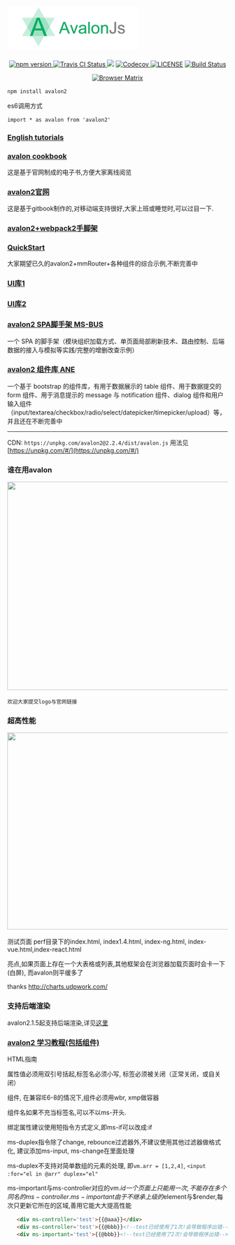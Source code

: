 ![](./components/logo.png)
-------

<p align="center">
<a href="https://badge.fury.io/js/avalon2">
<img src="https://badge.fury.io/js/avalon2.svg" alt="npm version" height="18">
</a>
<a href="https://travis-ci.org/RubyLouvre/avalon">
<img src="https://travis-ci.org/RubyLouvre/avalon.svg?branch=master" alt="Travis CI Status"/>
</a>
<a href="https://codeclimate.com/github/RubyLouvre/avalon"><img src="https://codeclimate.com/github/RubyLouvre/avalon/badges/gpa.svg" /></a>

<a href="https://codecov.io/gh/RubyLouvre/avalon">
  <img src="https://codecov.io/gh/RubyLouvre/avalon/branch/master/graph/badge.svg" alt="Codecov" />
</a>

<a href="https://github.com/RubyLouvre/avalon">
<img src="https://camo.githubusercontent.com/fc56303af12c023343f338a762b6bfb2a5f1e4dc/68747470733a2f2f696d672e736869656c64732e696f2f62616467652f6c6963656e73652d4d49542d677265656e2e7376673f7374796c653d666c6174" alt="LICENSE" data-canonical-src="https://img.shields.io/badge/license-MIT-green.svg?style=flat" style="max-width:100%;"></a>
<a href="https://saucelabs.com/beta/builds/7c80ed0dd7b34c55815d65a132ff0226"><img src="https://saucelabs.com/buildstatus/rubylouvre" alt="Build Status"></a>
</p>
<p align="center">
<a href="https://saucelabs.com/beta/builds/7c80ed0dd7b34c55815d65a132ff0226"><img src="https://saucelabs.com/browser-matrix/rubylouvre.svg" alt="Browser Matrix"></a>
</p>

```javascript
npm install avalon2
```

es6调用方式 
```
import * as avalon from 'avalon2'
```

### [English tutorials](https://github.com/RubyLouvre/avalon/tree/master/tutorials)

### [avalon cookbook](https://github.com/RubyLouvre/avalon/blob/2.1.8/avalon%20cookbook.pdf)

这是基于官网制成的电子书,方便大家离线阅览

### [avalon2官网](http://avalonjs.coding.me/)
这是基于gitbook制作的,对移动端支持很好,大家上班或睡觉时,可以过目一下.

### [avalon2+webpack2手脚架](https://github.com/sayll/avalon-webpack-start)

### [QuickStart](https://github.com/crazyliuzc/webpack-avalon2-SPA-seed.git)
大家期望已久的avalon2+mmRouter+各种组件的综合示例,不断完善中

### [UI库1](http://weeksun23.github.io/AvalonBootstrap/index.html#overview)

### [UI库2](https://github.com/aLoNeIT/flyUI)

### [avalon2 SPA脚手架 MS-BUS](https://github.com/xxapp/ms-bus)
一个 SPA 的脚手架（模块组织加载方式、单页面局部刷新技术、路由控制、后端数据的接入与模拟等实践/完整的增删改查示例）

### [avalon2 组件库 ANE](https://github.com/xxapp/ane)
一个基于 bootstrap 的组件库，有用于数据展示的 table 组件、用于数据提交的 form 组件、用于消息提示的 message 与 notification 组件、dialog 组件和用户输入组件（input/textarea/checkbox/radio/select/datepicker/timepicker/upload）等，并且还在不断完善中

---

CDN: `https://unpkg.com/avalon2@2.2.4/dist/avalon.js`
用法见[https://unpkg.com/#/](https://unpkg.com/#/)

### 谁在用avalon

<img src='http://avalonjs.coding.me/styles/logos.jpg' width='639' height='477' />

`欢迎大家提交logo与官网链接`


### 超高性能

<img src="http://avalonjs.coding.me/styles/performance.jpg" width='770' height='451' />






测试页面 perf目录下的index.html, index1.4.html, index-ng.html, index-vue.html,index-react.html

亮点,如果页面上存在一个大表格或列表,其他框架会在浏览器加载页面时会卡一下(白屏), 
而avalon则平缓多了

thanks http://charts.udpwork.com/

### 支持后端渲染

avalon2.1.5起支持后端渲染,详见[这里](https://github.com/RubyLouvre/avalon-server-render-example)


### [avalon2 学习教程(包括组件)](https://segmentfault.com/u/situzhengmei/articles)


HTML指南

属性值必须用双引号括起,标签名必须小写, 标签必须被关闭（正常关闭，或自关闭）

组件, 在兼容IE6-8的情况下,组件必须用wbr, xmp做容器

组件名如果不充当标签名,可以不以ms-开头.

绑定属性建议使用短指令方式定义,即ms-if可以改成:if

ms-duplex指令除了change, rebounce过滤器外,不建议使用其他过滤器做格式化,
建议添加ms-input, ms-change在里面处理

ms-duplex不支持对简单数组的元素的处理, 即`vm.arr = [1,2,4]`,
`<input :for="el in @arr" duplex="el"`


ms-important与ms-controller对应的vm.$id一个页面上只能用一次,不能存在多个同名的ms-controller.
     ms-important由于不继承上级的$element与$render,每次只更新它所在的区域,善用它能大大提高性能
```html
   <div ms-controller='test'>{{@aaa}}</div>
   <div ms-controller='test'>{{@bbb}}<!--test已经使用了1次!会导致程序出错--></div>
   <div ms-important='test'>{{@bbb}}<!--test已经使用了2次!会导致程序出错--></div>
```


